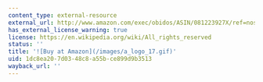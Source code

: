 ```yaml
---
content_type: external-resource
external_url: http://www.amazon.com/exec/obidos/ASIN/081223927X/ref=nosim/mitopencourse-20
has_external_license_warning: true
license: https://en.wikipedia.org/wiki/All_rights_reserved
status: ''
title: '![Buy at Amazon](/images/a_logo_17.gif)'
uid: 1dc8ea20-7d03-48c8-a55b-ce899d9b3513
wayback_url: ''
---
```


